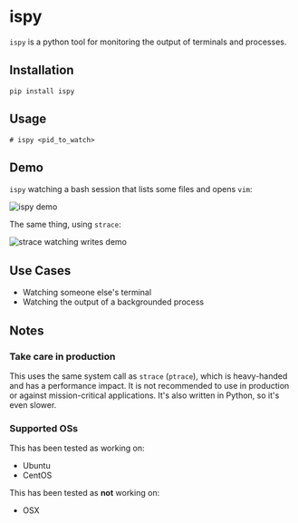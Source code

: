 # ispy

`ispy` is a python tool for monitoring the output of terminals and processes.

## Installation

    pip install ispy

## Usage

    # ispy <pid_to_watch>

## Demo

`ispy` watching a bash session that lists some files and opens `vim`:

![ispy demo](https://github.com/dellis23/ispy/blob/master/img/ispydemo.gif)

The same thing, using `strace`:

![strace watching writes demo](https://github.com/dellis23/ispy/blob/master/img/ispydemo-strace.gif)

## Use Cases

 * Watching someone else's terminal
 * Watching the output of a backgrounded process

## Notes

### Take care in production

This uses the same system call as `strace` (`ptrace`), which is heavy-handed
and has a performance impact.  It is not recommended to use in production or
against mission-critical applications.  It's also written in Python, so it's even slower.

### Supported OSs

This has been tested as working on:

 * Ubuntu
 * CentOS

This has been tested as **not** working on:

 * OSX